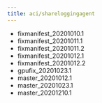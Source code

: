 ```yaml
---
title: aci/shareloggingagent
---
```

- fixmanifest_20201010.1
- fixmanifest_20201011.1
- fixmanifest_20201011.2
- fixmanifest_20201012.1
- fixmanifest_20201012.2
- gpufix_20201023.1
- master_20201012.1
- master_20201023.1
- master_20201210.1

